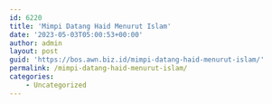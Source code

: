 ```yaml
---
id: 6220
title: 'Mimpi Datang Haid Menurut Islam'
date: '2023-05-03T05:00:53+00:00'
author: admin
layout: post
guid: 'https://bos.awn.biz.id/mimpi-datang-haid-menurut-islam/'
permalink: /mimpi-datang-haid-menurut-islam/
categories:
    - Uncategorized
---
```


